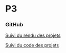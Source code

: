 # P3

### GitHub
[Suivi du rendu des projets](https://boutzi.github.io/openclassrooms/)  

[Suivi du code des projets](https://github.com/Boutzi/openclassrooms/tree/main/integrateur-web)  